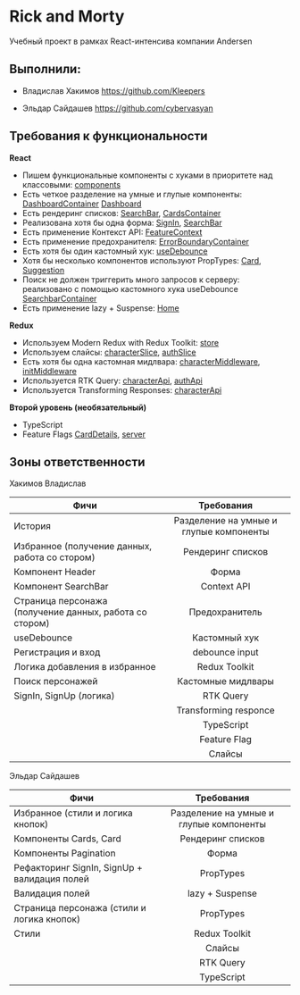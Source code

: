 # Rick and Morty

Учебный проект в рамках React-интенсива компании Andersen

## Выполнили:

- Владислав Хакимов https://github.com/Kleepers

- Эльдар Сайдашев https://github.com/cybervasyan


## Требования к функциональности

**React**

  - Пишем функциональные компоненты c хуками в приоритете над классовыми: [components](https://github.com/Kleepers/andersen-react/tree/main/src/components)
  - Есть четкое разделение на умные и глупые компоненты: [DashboardContainer](https://github.com/Kleepers/andersen-react/blob/main/src/components/Dashboard/DashboardContainer.tsx) [Dashboard](https://github.com/Kleepers/andersen-react/blob/main/src/components/Dashboard/Dashboard.tsx)
  - Есть рендеринг списков: [SearchBar](https://github.com/Kleepers/andersen-react/blob/main/src/components/SearchBar/SearchBar.tsx), [CardsContainer](https://github.com/Kleepers/andersen-react/blob/main/src/components/Cards/CardsContainer.tsx)
  - Реализована хотя бы одна форма: [SignIn](https://github.com/Kleepers/andersen-react/blob/main/src/components/SignIn/SignIn.tsx), [SearchBar](https://github.com/Kleepers/andersen-react/blob/main/src/components/SearchBar/SearchBar.tsx)
  - Есть применение Контекст API: [FeatureContext](https://github.com/Kleepers/andersen-react/blob/main/src/app/FeatureContext.tsx)
  - Есть применение предохранителя: [ErrorBoundaryContainer](https://github.com/Kleepers/andersen-react/blob/main/src/components/ErrorBoundary/ErrorBoundaryContainer.tsx)
  - Есть хотя бы один кастомный хук: [useDebounce](https://github.com/Kleepers/andersen-react/blob/main/src/hooks/useDebounce.ts)
  - Хотя бы несколько компонентов используют PropTypes: [Card](https://github.com/Kleepers/andersen-react/blob/main/src/components/Cards/Card.tsx), [Suggestion](https://github.com/Kleepers/andersen-react/blob/main/src/components/Suggestion/Suggestion.tsx)
  - Поиск не должен триггерить много запросов к серверу: реализовано с помощью кастомного хука useDebounce [SearchbarContainer](https://github.com/Kleepers/andersen-react/blob/main/src/components/SearchBar/SearchBarContainer.tsx)
  - Есть применение lazy + Suspense: [Home](https://github.com/Kleepers/andersen-react/blob/main/src/components/Home/Home.tsx)

**Redux**

  - Используем Modern Redux with Redux Toolkit: [store](https://github.com/Kleepers/andersen-react/blob/main/src/app/store.ts)
  - Используем слайсы: [characterSlice](https://github.com/Kleepers/andersen-react/blob/main/src/features/characterSlice.ts), [authSlice](https://github.com/Kleepers/andersen-react/blob/main/src/features/authSlice.ts)
  - Есть хотя бы одна кастомная мидлвара: [characterMiddleware](https://github.com/Kleepers/andersen-react/blob/main/src/middleware/characterMiddleware.ts), [initMiddleware](https://github.com/Kleepers/andersen-react/blob/main/src/middleware/initMiddleware.ts)
  - Используется RTK Query: [characterApi](https://github.com/Kleepers/andersen-react/blob/main/src/services/characterApi.tsx), [authApi](https://github.com/Kleepers/andersen-react/blob/main/src/services/authApi.ts)
  - Используется Transforming Responses: [characterApi](https://github.com/Kleepers/andersen-react/blob/main/src/services/characterApi.tsx)
  
**Второй уровень (необязательный)**

  - TypeScript
  - Feature Flags [CardDetails](https://github.com/Kleepers/andersen-react/blob/main/src/components/CardDetails/CardDetails.tsx), [server](https://github.com/Kleepers/andersen-react/tree/main/server)


## Зоны ответственности

Хакимов Владислав

| Фичи | Требования
| ------------- |:-------------:|
| История | Разделение на умные и глупые компоненты
| Избранное (получение данных, работа со стором) | Рендеринг списков
| Компонент Header | Форма
| Компонент  SearchBar | Context API
| Страница персонажа (получение данных, работа со стором) | Предохранитель
| useDebounce | Кастомный хук
| Регистрация и вход | debounce input
| Логика добавления в избранное | Redux Toolkit
| Поиск персонажей  | Кастомные мидлвары
| SignIn, SignUp (логика) | RTK Query
|   | Transforming responce
|   | TypeScript
|   | Feature Flag
|   | Слайсы

Эльдар Сайдашев

| Фичи | Требования
| ------------- |:-------------:|
| Избранное (стили и логика кнопок) | Разделение на умные и глупые компоненты
| Компоненты Cards, Card | Рендеринг списков
| Компоненты Pagination | Форма
| Рефакторинг SignIn, SignUp + валидация полей | PropTypes
| Валидация полей | lazy + Suspense
| Страница персонажа (стили и логика кнопок) | PropTypes
| Стили | Redux Toolkit
|  | Слайсы 
|   | RTK Query
|   | TypeScript

